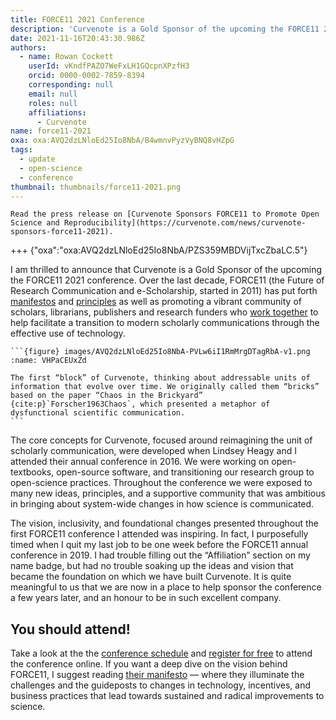 ```yaml
---
title: FORCE11 2021 Conference
description: 'Curvenote is a Gold Sponsor of the upcoming the FORCE11 2021 conference.'
date: 2021-11-16T20:43:30.986Z
authors:
  - name: Rowan Cockett
    userId: vKndfPAZO7WeFxLH1GQcpnXPzfH3
    orcid: 0000-0002-7859-8394
    corresponding: null
    email: null
    roles: null
    affiliations:
      - Curvenote
name: force11-2021
oxa: oxa:AVQ2dzLNloEd25Io8NbA/B4wmnvPyzVyBNQ8vHZpG
tags:
  - update
  - open-science
  - conference
thumbnail: thumbnails/force11-2021.png
---
```


```{note} Press Release
Read the press release on [Curvenote Sponsors FORCE11 to Promote Open Science and Reproducibility](https://curvenote.com/news/curvenote-sponsors-force11-2021).
```

+++ {"oxa":"oxa:AVQ2dzLNloEd25Io8NbA/PZS359MBDVijTxcZbaLC.5"}

I am thrilled to announce that Curvenote is a Gold Sponsor of the upcoming the FORCE11 2021 conference. Over the last decade, FORCE11 (the Future of Research Communication and e-Scholarship, started in 2011) has put forth [manifestos](https://force11.org/info/force11-manifesto/) and [principles](https://www.force11.org/community/community-outcomes) as well as promoting a vibrant community of scholars, librarians, publishers and research funders who [work together](https://www.force11.org/groups) to help facilitate a transition to modern scholarly communications through the effective use of technology.

````{margin}
```{figure} images/AVQ2dzLNloEd25Io8NbA-PVLw6iI1RmMrgDTagRbA-v1.png
:name: VHPaCEUxZd

The first “block” of Curvenote, thinking about addressable units of information that evolve over time. We originally called them “bricks” based on the paper “Chaos in the Brickyard” {cite:p}`Forscher1963Chaos`, which presented a metaphor of dysfunctional scientific communication.
```

````

The core concepts for Curvenote, focused around reimagining the unit of scholarly communication, were developed when Lindsey Heagy and I attended their annual conference in 2016. We were working on open-textbooks, open-source software, and transitioning our research group to open-science practices. Throughout the conference we were exposed to many new ideas, principles, and a supportive community that was ambitious in bringing about system-wide changes in how science is communicated.

The vision, inclusivity, and foundational changes presented throughout the first FORCE11 conference I attended was inspiring. In fact, I purposefully timed when I quit my last job to be one week before the FORCE11 annual conference in 2019. I had trouble filling out the “Affiliation” section on my name badge, but had no trouble soaking up the ideas and vision that became the foundation on which we have built Curvenote. It is quite meaningful to us that we are now in a place to help sponsor the conference a few years later, and an honour to be in such excellent company.

## You should attend!

Take a look at the the [conference schedule](https://force2021.sched.com/) and [register for free](https://www.eventbrite.com/e/force2021-tickets-94730321943) to attend the conference online. If you want a deep dive on the vision behind FORCE11, I suggest reading [their manifesto](https://force11.org/info/force11-manifesto/) — where they illuminate the challenges and the guideposts to changes in technology, incentives, and business practices that lead towards sustained and radical improvements to science.
